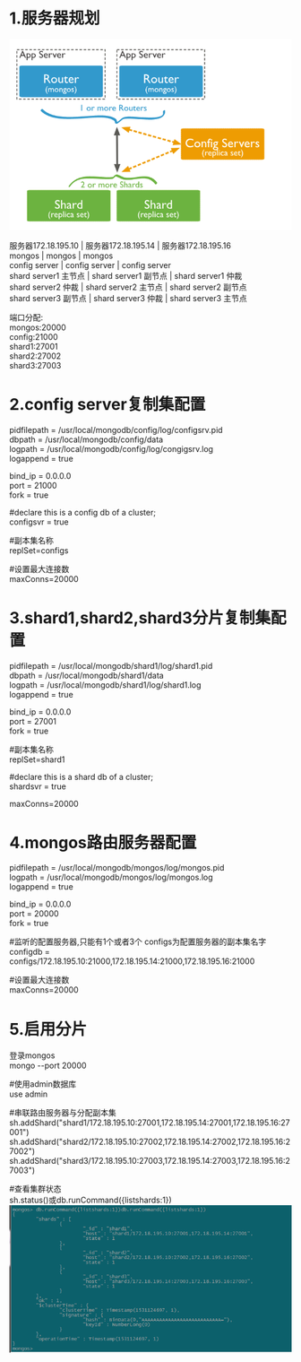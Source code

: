 # 1.服务器规划  
![](https://github.com/greatsharp/VMWare-ESXi-Cent-OS-/blob/master/images/mongodb%E9%9B%86%E7%BE%A4.png)

服务器172.18.195.10   |	服务器172.18.195.14   | 服务器172.18.195.16  
mongos               |	mongos                |	mongos  
config server	       | config server          |	config server  
shard server1 主节点  |	shard server1 副节点	 | shard server1 仲裁  
shard server2 仲裁    | shard server2 主节点	  | shard server2 副节点  
shard server3 副节点  |	shard server3 仲裁    | shard server3 主节点  

端口分配:  
mongos:20000  
config:21000  
shard1:27001  
shard2:27002  
shard3:27003  


# 2.config server复制集配置

pidfilepath = /usr/local/mongodb/config/log/configsrv.pid  
dbpath = /usr/local/mongodb/config/data  
logpath = /usr/local/mongodb/config/log/congigsrv.log  
logappend = true  

bind_ip = 0.0.0.0  
port = 21000  
fork = true  

#declare this is a config db of a cluster;  
configsvr = true  

#副本集名称  
replSet=configs  

#设置最大连接数  
maxConns=20000


# 3.shard1,shard2,shard3分片复制集配置

pidfilepath = /usr/local/mongodb/shard1/log/shard1.pid  
dbpath = /usr/local/mongodb/shard1/data  
logpath = /usr/local/mongodb/shard1/log/shard1.log  
logappend = true  


bind_ip = 0.0.0.0  
port = 27001  
fork = true  
 
#副本集名称  
replSet=shard1  

 
#declare this is a shard db of a cluster;  
shardsvr = true  

maxConns=20000


# 4.mongos路由服务器配置
pidfilepath = /usr/local/mongodb/mongos/log/mongos.pid  
logpath = /usr/local/mongodb/mongos/log/mongos.log  
logappend = true  


bind_ip = 0.0.0.0  
port = 20000  
fork = true  


#监听的配置服务器,只能有1个或者3个 configs为配置服务器的副本集名字  
configdb = configs/172.18.195.10:21000,172.18.195.14:21000,172.18.195.16:21000  

 
#设置最大连接数  
maxConns=20000


# 5.启用分片
登录mongos  
mongo --port 20000  

#使用admin数据库  
use  admin  

#串联路由服务器与分配副本集  
sh.addShard("shard1/172.18.195.10:27001,172.18.195.14:27001,172.18.195.16:27001")  
sh.addShard("shard2/172.18.195.10:27002,172.18.195.14:27002,172.18.195.16:27002")  
sh.addShard("shard3/172.18.195.10:27003,172.18.195.14:27003,172.18.195.16:27003")  

#查看集群状态  
sh.status()或db.runCommand({listshards:1})  
![](https://github.com/greatsharp/VMWare-ESXi-Cent-OS-/blob/master/images/mongodb%E6%9F%A5%E7%9C%8Bshards%E7%8A%B6%E6%80%81.png)
